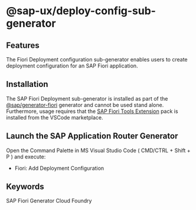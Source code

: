 # @sap-ux/deploy-config-sub-generator

## Features

The Fiori Deployment configuration sub-generator enables users to create deployment configuration for an SAP Fiori application.

## Installation

The SAP Fiori Deployment sub-generator is installed as part of the [@sap/generator-fiori](https://www.npmjs.com/package/@sap/generator-fiori) generator and cannot be used stand alone. Furthermore, usage requires that the [SAP Fiori Tools Extension](https://marketplace.visualstudio.com/items?itemName=SAPSE.sap-ux-fiori-tools-extension-pack) pack is installed from the VSCode marketplace.

## Launch the SAP Application Router Generator

Open the Command Palette in MS Visual Studio Code ( CMD/CTRL + Shift + P ) and execute: 
- Fiori: Add Deployment Configuration

## Keywords
SAP Fiori Generator
Cloud Foundry